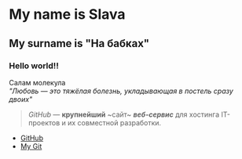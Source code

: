 # My name is Slava #
## My surname is "На бабках" ## 
### Hello world!! ###
Салам молекула <br/>
*"Любовь — это тяжёлая болезнь, укладывающая в постель сразу двоих"* 

> *GitHub* — **крупнейший** ~сайт~ ***веб-сервис*** для хостинга IT-проектов и их совместной разработки. 

* [GitHub](https://github.com)
* [My Git](https://github.com/slavadragon1)
